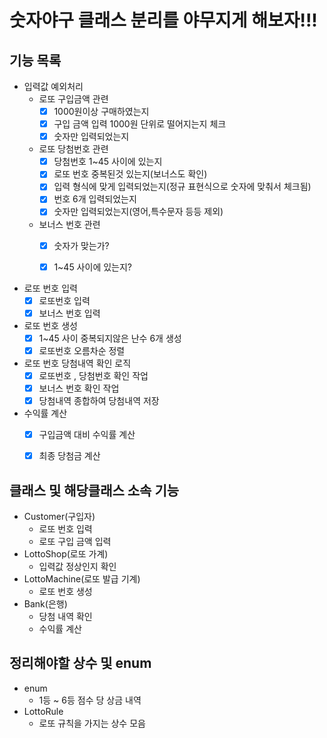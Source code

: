 # 숫자야구 클래스 분리를 야무지게 해보자!!!



## 기능 목록
- 입력값 예외처리
  - 로또 구입금액 관련
    - [x] 1000원이상 구매하였는지
    - [x] 구입 금액 입력 1000원 단위로 떨어지는지 체크
    - [x] 숫자만 입력되었는지
    
  - 로또 당첨번호 관련 
    - [x] 당첨번호 1~45 사이에 있는지
    - [x] 로또 번호 중복된것 있는지(보너스도 확인)
    - [x] 입력 형식에 맞게 입력되었는지(정규 표현식으로 숫자에 맞춰서 체크됨) 
    - [x] 번호 6개 입력되었는지
    - [x] 숫자만 입력되었는지(영어,특수문자 등등 제외)

  - 보너스 번호 관련
    - [x] 숫자가 맞는가?
    - [x] 1~45 사이에 있는지?
  

- 로또 번호 입력
  - [x] 로또번호 입력
  - [x] 보너스 번호 입력

- 로또 번호 생성
    - [x] 1~45 사이 중복되지않은 난수 6개 생성
    - [x] 로또번호 오름차순 정렬
    
- 로또 번호 당첨내역 확인 로직
  - [x] 로또번호 , 당첨번호 확인 작업
  - [x] 보너스 번호 확인 작업
  - [x] 당첨내역 종합하여 당첨내역 저장

- 수익률 계산 
  - [x] 구입금액 대비 수익률 계산
  - [x] 최종 당첨금 계산


## 클래스 및 해당클래스 소속 기능
- Customer(구입자)
  - 로또 번호 입력
  - 로또 구입 금액 입력
- LottoShop(로또 가계)
  - 입력값 정상인지 확인
- LottoMachine(로또 발급 기계)
  - 로또 번호 생성
- Bank(은행)
  - 당첨 내역 확인
  - 수익률 계산 

## 정리해야할 상수 및 enum
- enum
  - 1등 ~ 6등 점수 당 상금 내역
- LottoRule
  - 로또 규칙을 가지는 상수 모음

